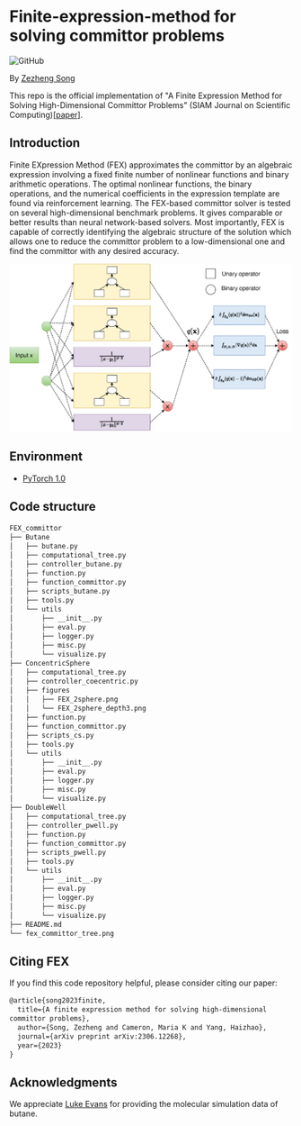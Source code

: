 # Finite-expression-method for solving committor problems
![GitHub](https://img.shields.io/github/license/gbup-group/DIANet.svg)

By [Zezheng Song](https://zzsong1023.github.io/)

This repo is the official implementation of "A Finite Expression Method for Solving High-Dimensional Committor Problems" (SIAM Journal on Scientific Computing)[[paper]](https://arxiv.org/abs/2306.12268).

## Introduction

Finite EXpression Method (FEX) approximates the committor by an algebraic expression involving a fixed finite number of nonlinear functions and binary arithmetic operations. The optimal nonlinear functions, the binary operations, and the numerical coefficients in the expression template are found via reinforcement learning. The FEX-based committor solver is
tested on several high-dimensional benchmark problems. It gives comparable or better results
than neural network-based solvers. Most importantly, FEX is capable of correctly identifying
the algebraic structure of the solution which allows one to reduce the committor problem to a
low-dimensional one and find the committor with any desired accuracy.

![image](fex_committor_tree.png)

## Environment
* [PyTorch 1.0](http://pytorch.org/)

## Code structure

```
FEX_committor
├── Butane
│   ├── butane.py
│   ├── computational_tree.py
│   ├── controller_butane.py
│   ├── function.py
│   ├── function_committor.py
│   ├── scripts_butane.py
│   ├── tools.py
│   └── utils
│       ├── __init__.py
│       ├── eval.py
│       ├── logger.py
│       ├── misc.py
│       └── visualize.py
├── ConcentricSphere
│   ├── computational_tree.py
│   ├── controller_coecentric.py
│   ├── figures
│   │   ├── FEX_2sphere.png
│   │   └── FEX_2sphere_depth3.png
│   ├── function.py
│   ├── function_committor.py
│   ├── scripts_cs.py
│   ├── tools.py
│   └── utils
│       ├── __init__.py
│       ├── eval.py
│       ├── logger.py
│       ├── misc.py
│       └── visualize.py
├── DoubleWell
│   ├── computational_tree.py
│   ├── controller_pwell.py
│   ├── function.py
│   ├── function_committor.py
│   ├── scripts_pwell.py
│   ├── tools.py
│   └── utils
│       ├── __init__.py
│       ├── eval.py
│       ├── logger.py
│       ├── misc.py
│       └── visualize.py
├── README.md
└── fex_committor_tree.png

```
## Citing FEX
If you find this code repository helpful, please consider citing our paper:
```
@article{song2023finite,
  title={A finite expression method for solving high-dimensional committor problems},
  author={Song, Zezheng and Cameron, Maria K and Yang, Haizhao},
  journal={arXiv preprint arXiv:2306.12268},
  year={2023}
}
```
## Acknowledgments

We appreciate [Luke Evans](https://github.com/aevans1) for providing the molecular simulation data of butane.
